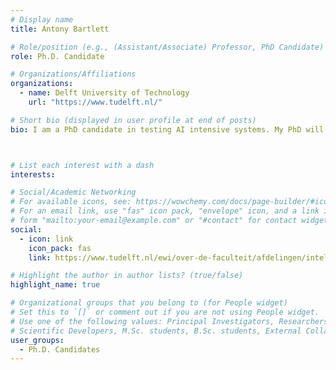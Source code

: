 ```yaml
---
# Display name
title: Antony Bartlett

# Role/position (e.g., (Assistant/Associate) Professor, PhD Candidate)
role: Ph.D. Candidate

# Organizations/Affiliations
organizations:
  - name: Delft University of Technology
    url: "https://www.tudelft.nl/"

# Short bio (displayed in user profile at end of posts)
bio: I am a PhD candidate in testing AI intensive systems. My PhD will crossover and blur lines between the Multimedia Computing group and Software Engineering with both Cynthia Lien and Annibale Panichella as my advisors.



# List each interest with a dash
interests:

# Social/Academic Networking
# For available icons, see: https://wowchemy.com/docs/page-builder/#icons
# For an email link, use "fas" icon pack, "envelope" icon, and a link in the
# form "mailto:your-email@example.com" or "#contact" for contact widget.
social:
  - icon: link
    icon_pack: fas
    link: https://www.tudelft.nl/ewi/over-de-faculteit/afdelingen/intelligent-systems/multimedia-computing/people/antony-bartlett

# Highlight the author in author lists? (true/false)
highlight_name: true

# Organizational groups that you belong to (for People widget)
# Set this to `[]` or comment out if you are not using People widget.
# Use one of the following values: Principal Investigators, Researchers, Postdoctoral Researchers, Ph.D. Candidates,
# Scientific Developers, M.Sc. students, B.Sc. students, External Collaborators, Past members
user_groups:
  - Ph.D. Candidates
---
```

